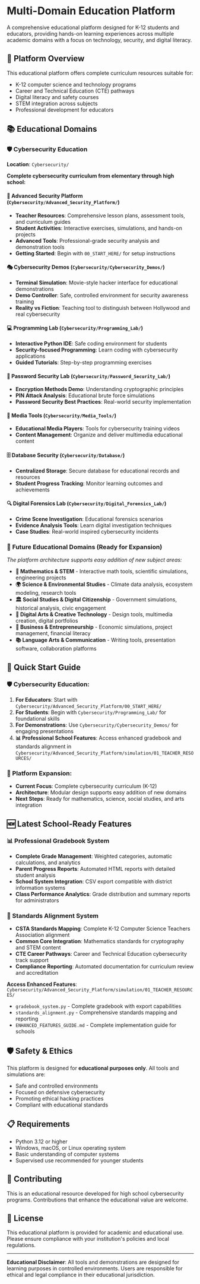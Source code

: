 # Multi-Domain Education Platform

A comprehensive educational platform designed for K-12 students and educators, providing hands-on learning experiences across multiple academic domains with a focus on technology, security, and digital literacy.

## 🎯 Platform Overview

This educational platform offers complete curriculum resources suitable for:
- K-12 computer science and technology programs
- Career and Technical Education (CTE) pathways
- Digital literacy and safety courses
- STEM integration across subjects
- Professional development for educators

## 📚 Educational Domains

### 🛡️ Cybersecurity Education
**Location**: `Cybersecurity/`

**Complete cybersecurity curriculum from elementary through high school:**

#### **🏫 Advanced Security Platform** (`Cybersecurity/Advanced_Security_Platform/`)
- **Teacher Resources**: Comprehensive lesson plans, assessment tools, and curriculum guides
- **Student Activities**: Interactive exercises, simulations, and hands-on projects
- **Advanced Tools**: Professional-grade security analysis and demonstration tools
- **Getting Started**: Begin with `00_START_HERE/` for setup instructions

#### **🎭 Cybersecurity Demos** (`Cybersecurity/Cybersecurity_Demos/`)
- **Terminal Simulation**: Movie-style hacker interface for educational demonstrations
- **Demo Controller**: Safe, controlled environment for security awareness training
- **Reality vs Fiction**: Teaching tool to distinguish between Hollywood and real cybersecurity

#### **💻 Programming Lab** (`Cybersecurity/Programming_Lab/`)
- **Interactive Python IDE**: Safe coding environment for students
- **Security-focused Programming**: Learn coding with cybersecurity applications
- **Guided Tutorials**: Step-by-step programming exercises

#### **🔐 Password Security Lab** (`Cybersecurity/Password_Security_Lab/`)
- **Encryption Methods Demo**: Understanding cryptographic principles
- **PIN Attack Analysis**: Educational brute force simulations
- **Password Security Best Practices**: Real-world security implementation

#### **🎵 Media Tools** (`Cybersecurity/Media_Tools/`)
- **Educational Media Players**: Tools for cybersecurity training videos
- **Content Management**: Organize and deliver multimedia educational content

#### **🗄️ Database Security** (`Cybersecurity/Database/`)
- **Centralized Storage**: Secure database for educational records and resources
- **Student Progress Tracking**: Monitor learning outcomes and achievements

#### **🔍 Digital Forensics Lab** (`Cybersecurity/Digital_Forensics_Lab/`)
- **Crime Scene Investigation**: Educational forensics scenarios
- **Evidence Analysis Tools**: Learn digital investigation techniques
- **Case Studies**: Real-world inspired cybersecurity incidents

### 🚀 **Future Educational Domains (Ready for Expansion)**

*The platform architecture supports easy addition of new subject areas:*

- **🧮 Mathematics & STEM** - Interactive math tools, scientific simulations, engineering projects
- **🌍 Science & Environmental Studies** - Climate data analysis, ecosystem modeling, research tools
- **🏛️ Social Studies & Digital Citizenship** - Government simulations, historical analysis, civic engagement
- **🎨 Digital Arts & Creative Technology** - Design tools, multimedia creation, digital portfolios
- **💼 Business & Entrepreneurship** - Economic simulations, project management, financial literacy
- **📚 Language Arts & Communication** - Writing tools, presentation software, collaboration platforms

## 🚀 Quick Start Guide

### **🛡️ Cybersecurity Education:**
1. **For Educators**: Start with `Cybersecurity/Advanced_Security_Platform/00_START_HERE/`
2. **For Students**: Begin with `Cybersecurity/Programming_Lab/` for foundational skills
3. **For Demonstrations**: Use `Cybersecurity/Cybersecurity_Demos/` for engaging presentations
4. **📊 Professional School Features**: Access enhanced gradebook and standards alignment in `Cybersecurity/Advanced_Security_Platform/simulation/01_TEACHER_RESOURCES/`

### **🎯 Platform Expansion:**
- **Current Focus**: Complete cybersecurity curriculum (K-12)
- **Architecture**: Modular design supports easy addition of new domains
- **Next Steps**: Ready for mathematics, science, social studies, and arts integration

## 🆕 **Latest School-Ready Features**

### **📊 Professional Gradebook System**
- **Complete Grade Management**: Weighted categories, automatic calculations, and analytics
- **Parent Progress Reports**: Automated HTML reports with detailed student analysis  
- **School System Integration**: CSV export compatible with district information systems
- **Class Performance Analytics**: Grade distribution and summary reports for administrators

### **🎯 Standards Alignment System**  
- **CSTA Standards Mapping**: Complete K-12 Computer Science Teachers Association alignment
- **Common Core Integration**: Mathematics standards for cryptography and STEM content
- **CTE Career Pathways**: Career and Technical Education cybersecurity track support
- **Compliance Reporting**: Automated documentation for curriculum review and accreditation

**Access Enhanced Features**: `Cybersecurity/Advanced_Security_Platform/simulation/01_TEACHER_RESOURCES/`
- `gradebook_system.py` - Complete gradebook with export capabilities
- `standards_alignment.py` - Comprehensive standards mapping and reporting  
- `ENHANCED_FEATURES_GUIDE.md` - Complete implementation guide for schools

## 🛡️ Safety & Ethics

This platform is designed for **educational purposes only**. All tools and simulations are:
- Safe and controlled environments
- Focused on defensive cybersecurity
- Promoting ethical hacking practices
- Compliant with educational standards

## 📋 Requirements

- Python 3.12 or higher
- Windows, macOS, or Linux operating system
- Basic understanding of computer systems
- Supervised use recommended for younger students

## 🤝 Contributing

This is an educational resource developed for high school cybersecurity programs. Contributions that enhance the educational value are welcome.

## 📄 License

This educational platform is provided for academic and educational use. Please ensure compliance with your institution's policies and local regulations.

---

**Educational Disclaimer**: All tools and demonstrations are designed for learning purposes in controlled environments. Users are responsible for ethical and legal compliance in their educational jurisdiction.